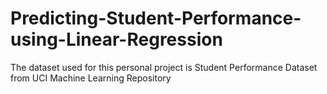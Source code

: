 # Predicting-Student-Performance-using-Linear-Regression
The dataset used for this personal project is Student Performance Dataset from UCI Machine Learning Repository
